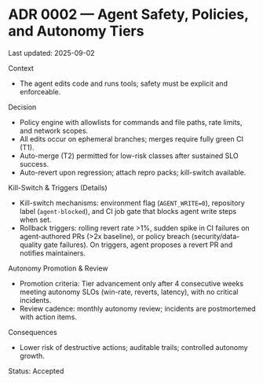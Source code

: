 # ADR 0002 — Agent Safety, Policies, and Autonomy Tiers
Last updated: 2025-09-02

Context
- The agent edits code and runs tools; safety must be explicit and enforceable.

Decision
- Policy engine with allowlists for commands and file paths, rate limits, and network scopes.
- All edits occur on ephemeral branches; merges require fully green CI (T1).
- Auto-merge (T2) permitted for low-risk classes after sustained SLO success.
- Auto-revert upon regression; attach repro packs; kill-switch available.

Kill-Switch & Triggers (Details)
- Kill-switch mechanisms: environment flag (`AGENT_WRITE=0`), repository label (`agent-blocked`), and CI job gate that blocks agent write steps when set.
- Rollback triggers: rolling revert rate >1%, sudden spike in CI failures on agent-authored PRs (>2x baseline), or policy breach (security/data-quality gate failures). On triggers, agent proposes a revert PR and notifies maintainers.

Autonomy Promotion & Review
- Promotion criteria: Tier advancement only after 4 consecutive weeks meeting autonomy SLOs (win-rate, reverts, latency), with no critical incidents.
- Review cadence: monthly autonomy review; incidents are postmortemed with action items.

Consequences
- Lower risk of destructive actions; auditable trails; controlled autonomy growth.

Status: Accepted
